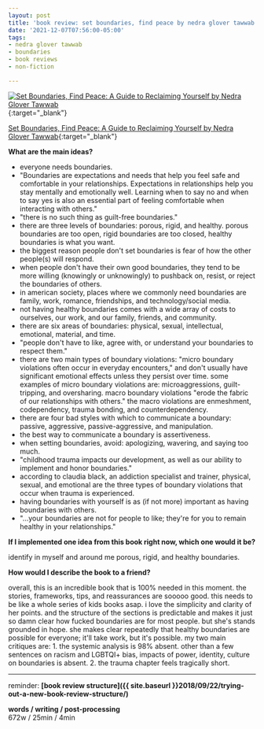 ```yaml
---
layout: post
title: 'book review: set boundaries, find peace by nedra glover tawwab'
date: '2021-12-07T07:56:00-05:00'
tags:
- nedra glover tawwab
- boundaries
- book reviews
- non-fiction

--- 
```



[![Set Boundaries, Find Peace: A Guide to Reclaiming Yourself by Nedra Glover Tawwab](https://i.gr-assets.com/images/S/compressed.photo.goodreads.com/books/1606923742l/55782639._SX318_.jpg)](https://www.goodreads.com/book/show/55782639-set-boundaries-find-peace){:target="_blank"}

[Set Boundaries, Find Peace: A Guide to Reclaiming Yourself by Nedra Glover Tawwab](https://www.goodreads.com/book/show/55782639-set-boundaries-find-peace){:target="_blank"}

<b>What are the main ideas?</b> 

* everyone needs boundaries.
* "Boundaries are expectations and needs that help you feel safe and comfortable in your relationships. Expectations in relationships help you stay mentally and emotionally well. Learning when to say no and when to say yes is also an essential part of feeling comfortable when interacting with others."
* "there is no such thing as guilt-free boundaries."
* there are three levels of boundaries: porous, rigid, and healthy. porous boundaries are too open, rigid boundaries are too closed, healthy boundaries is what you want. 
* the biggest reason people don't set boundaries is fear of how the other people(s) will respond.
* when people don't have their own good boundaries, they tend to be more willing (knowingly or unknowingly) to pushback on, resist, or reject the boundaries of others.
* in american society, places where we commonly need boundaries are family, work, romance, friendships, and technology/social media.
* not having healthy boundaries comes with a wide array of costs to ourselves, our work, and our family, friends, and community. 
* there are six areas of boundaries: physical, sexual, intellectual, emotional, material, and time. 
* "people don't have to like, agree with, or understand your boundaries to respect them."
* there are two main types of boundary violations: "micro boundary violations often occur in everyday encounters," and don't usually have significant emotional effects unless they persist over time. some examples of micro boundary violations are: microaggressions, guilt-tripping, and oversharing. macro boundary violations "erode the fabric of our relationships with others." the macro violations are enmeshment, codependency, trauma bonding, and counterdependency. 
* there are four bad styles with which to communicate a boundary: passive, aggressive, passive-aggressive, and manipulation. 
* the best way to communicate a boundary is assertiveness. 
* when setting boundaries, avoid: apologizing, wavering, and saying too much.
* "childhood trauma impacts our development, as well as our ability to implement and honor boundaries."
* according to claudia black, an addiction specialist and trainer, physical, sexual, and emotional are the three types of boundary violations that occur when trauma is experienced.
* having boundaries with yourself is as (if not more) important as having boundaries with others. 
* "...your boundaries are not for people to like; they're for you to remain healthy in your relationships."





<b>If I implemented one idea from this book right now, which one would it be?</b>

identify in myself and around me porous, rigid, and healthy boundaries. 


<b>How would I describe the book to a friend?</b>

overall, this is an incredible book that is 100% needed in this moment. the stories, frameworks, tips, and reassurances are sooooo good. this needs to be like a whole series of kids books asap. i love the simplicity and clarity of her points. and the structure of the sections is predictable and makes it just so damn clear how fucked boundaries are for most people. but she's stands grounded in hope. she makes clear repeatedly that healthy boundaries are possible for everyone; it'll take work, but it's possible. my two main critiques are: 1. the systemic analysis is 98% absent. other than a few sentences on racism and LGBTQI+ bias, impacts of power, identity, culture on boundaries is absent. 2. the trauma chapter feels tragically short. 


---

reminder: **[book review structure]({{ site.baseurl }}2018/09/22/trying-out-a-new-book-review-structure/)**


<!-- &#042; = asterisk -->
<!-- &#039; = single quote '-->

**words / writing / post-processing**  
672w / 25min / 4min